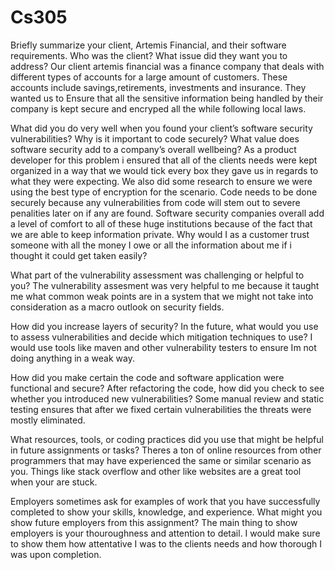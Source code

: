 # Cs305

Briefly summarize your client, Artemis Financial, and their software requirements. Who was the client? What issue did they want you to address?
  Our client artemis financial was a finance company that deals with different types of accounts for a large amount of customers. These accounts include savings,retirements, investments and insurance. They wanted us to Ensure that all the sensitive information being handled by their company is kept secure and encryped all the while following local laws.

What did you do very well when you found your client’s software security vulnerabilities? Why is it important to code securely? What value does software security add to a company’s overall wellbeing?
  As a product developer for this problem i ensured that all of the clients needs were kept organized in a way that we would tick every box they gave us in regards to what they were expecting. We also did some research to ensure we were using the best type of encryption for the scenario. Code needs to be done securely because any vulnerabilities from code will stem out to severe penalities later on if any are found. Software security companies overall add a level of comfort to all of these huge institutions because of the fact that we are able to keep information private. Why would I as a customer trust someone with all the money I owe or all the information about me if i thought it could get taken easily?

  What part of the vulnerability assessment was challenging or helpful to you?
  The vulnerability assesment was very helpful to me because it taught me what common weak points are in a system that we might not take into consideration as a macro outlook on security fields.

  How did you increase layers of security? In the future, what would you use to assess vulnerabilities and decide which mitigation techniques to use?
  I would use tools like maven and other vulnerability testers to ensure Im not doing anything in a weak way.

How did you make certain the code and software application were functional and secure? After refactoring the code, how did you check to see whether you introduced new vulnerabilities?
  Some manual review and static testing ensures that after we fixed certain vulnerabilities the threats were mostly eliminated.

What resources, tools, or coding practices did you use that might be helpful in future assignments or tasks?
  Theres a ton of online resources from other programmers that may have experienced the same or similar scenario as you. Things like stack overflow and other like websites are a great tool when your are stuck.

Employers sometimes ask for examples of work that you have successfully completed to show your skills, knowledge, and experience. What might you show future employers from this assignment?
  The main thing to show employers is your thouroughness and attention to detail. I would make sure to show them how attentative I was to the clients needs and how thorough I was upon completion.
